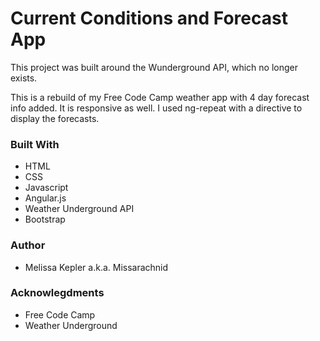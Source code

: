 # Current Conditions and Forecast App
  This project was built around the Wunderground API, which no longer exists.

  This is a rebuild of my Free Code Camp weather app with 4 day forecast info added.
  It is responsive as well. I used ng-repeat with a directive to display the forecasts.
### Built With
+  HTML  
+  CSS  
+  Javascript   
+  Angular.js
+  Weather Underground API 
+  Bootstrap  

### Author  
+  Melissa Kepler a.k.a. Missarachnid

### Acknowlegdments
+  Free Code Camp 
+  Weather Underground
